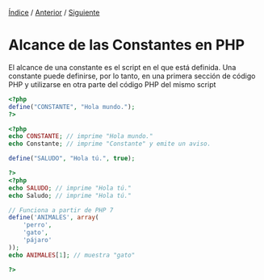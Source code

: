 [Índice](../readme.md) / [Anterior](nombres_de_constantes.md) / [Siguiente](../variables/variables_php.md)
# Alcance de las Constantes en PHP

El alcance de una constante es el script en el que está definida. Una constante puede definirse, por lo tanto, en una primera sección de código PHP y utilizarse en otra parte del código PHP del mismo script

```php
<?php
define("CONSTANTE", "Hola mundo.");
?>

<?php
echo CONSTANTE; // imprime "Hola mundo."
echo Constante; // imprime "Constante" y emite un aviso.

define("SALUDO", "Hola tú.", true);

?>
<?php
echo SALUDO; // imprime "Hola tú."
echo Saludo; // imprime "Hola tú."

// Funciona a partir de PHP 7
define('ANIMALES', array(
    'perro',
    'gato',
    'pájaro'
));
echo ANIMALES[1]; // muestra "gato"

?>
```